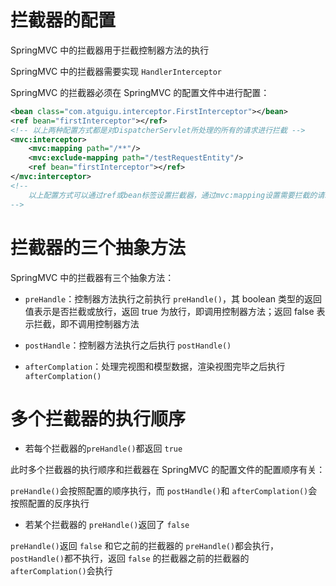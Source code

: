 # 拦截器的配置

SpringMVC 中的拦截器用于拦截控制器方法的执行

SpringMVC 中的拦截器需要实现 `HandlerInterceptor`

SpringMVC 的拦截器必须在 SpringMVC 的配置文件中进行配置：

```xml
<bean class="com.atguigu.interceptor.FirstInterceptor"></bean>
<ref bean="firstInterceptor"></ref>
<!-- 以上两种配置方式都是对DispatcherServlet所处理的所有的请求进行拦截 -->
<mvc:interceptor>
    <mvc:mapping path="/**"/>
    <mvc:exclude-mapping path="/testRequestEntity"/>
    <ref bean="firstInterceptor"></ref>
</mvc:interceptor>
<!-- 
    以上配置方式可以通过ref或bean标签设置拦截器，通过mvc:mapping设置需要拦截的请求，通过mvc:exclude-mapping设置需要排除的请求，即不需要拦截的请求
-->
```

# 拦截器的三个抽象方法
SpringMVC 中的拦截器有三个抽象方法：

- `preHandle`：控制器方法执行之前执行 `preHandle()`，其 boolean 类型的返回值表示是否拦截或放行，返回 true 为放行，即调用控制器方法；返回 false 表示拦截，即不调用控制器方法

- `postHandle`：控制器方法执行之后执行 `postHandle()`

- `afterComplation`：处理完视图和模型数据，渲染视图完毕之后执行 `afterComplation()`

# 多个拦截器的执行顺序

- 若每个拦截器的`preHandle()`都返回 `true`

此时多个拦截器的执行顺序和拦截器在 SpringMVC 的配置文件的配置顺序有关：

`preHandle()`会按照配置的顺序执行，而 `postHandle()`和 `afterComplation()`会按照配置的反序执行

- 若某个拦截器的 `preHandle()`返回了 `false`

`preHandle()`返回 `false` 和它之前的拦截器的 `preHandle()`都会执行，`postHandle()`都不执行，返回 `false` 的拦截器之前的拦截器的 `afterComplation()`会执行
